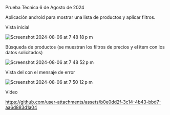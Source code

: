 Prueba Técnica 6 de Agosto de 2024

Aplicación android para mostrar una lista de productos y aplicar filtros.

Vista inicial

![Screenshot 2024-08-06 at 7 48 18 p m](https://github.com/user-attachments/assets/63fc198b-c936-4863-b436-0a817f42e7fb)

Búsqueda de productos (se muestran los filtros de precios y el item con los datos solicitados)

![Screenshot 2024-08-06 at 7 48 52 p m](https://github.com/user-attachments/assets/78c622c9-d307-4343-a761-2f7fb9da4ffe)

Vista del con el mensaje de error

![Screenshot 2024-08-06 at 7 50 12 p m](https://github.com/user-attachments/assets/3e3291bf-db3a-42db-88a3-e707cfcd049d)

Video

https://github.com/user-attachments/assets/b0e0dd2f-3c14-4b43-bbd7-aa6d883d1a04

